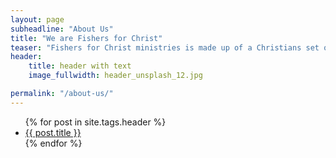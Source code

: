 ```yaml
---
layout: page
subheadline: "About Us"
title: "We are Fishers for Christ"
teaser: "Fishers for Christ ministries is made up of a Christians set out to be fishers of men. fwefew/n wfefew/n wfewfe<br> weffew<br> "
header:
    title: header with text
    image_fullwidth: header_unsplash_12.jpg

permalink: "/about-us/"
---
```

<ul>
    {% for post in site.tags.header %}
    <li><a href="{{ site.url }}{{ site.baseurl }}{{ post.url }}">{{ post.title }}</a></li>
    {% endfor %}
</ul>
